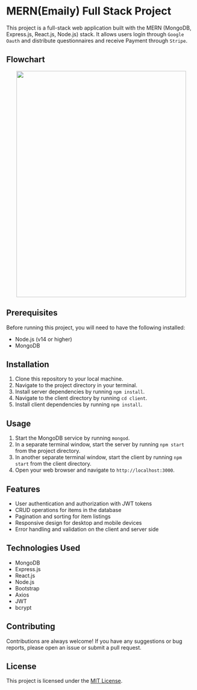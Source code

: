 # MERN(Emaily) Full Stack Project

This project is a full-stack web application built with the MERN (MongoDB, Express.js, React.js, Node.js) stack. It allows users login through `Google Oauth` and  distribute questionnaires and receive Payment through `Stripe`.

## Flowchart

<center>
<img src="https://user-images.githubusercontent.com/32977998/195184811-a3bd90a8-252e-4767-bcfe-3546b9e2ec00.png"  width="450" height="600">
</center>

## Prerequisites

Before running this project, you will need to have the following installed:

- Node.js (v14 or higher)
- MongoDB

## Installation

1. Clone this repository to your local machine.
2. Navigate to the project directory in your terminal.
3. Install server dependencies by running `npm install`.
4. Navigate to the client directory by running `cd client`.
5. Install client dependencies by running `npm install`.

## Usage

1. Start the MongoDB service by running `mongod`.
2. In a separate terminal window, start the server by running `npm start` from the project directory.
3. In another separate terminal window, start the client by running `npm start` from the client directory.
4. Open your web browser and navigate to `http://localhost:3000`.

## Features

- User authentication and authorization with JWT tokens
- CRUD operations for items in the database
- Pagination and sorting for item listings
- Responsive design for desktop and mobile devices
- Error handling and validation on the client and server side

## Technologies Used

- MongoDB
- Express.js
- React.js
- Node.js
- Bootstrap
- Axios
- JWT
- bcrypt

## Contributing

Contributions are always welcome! If you have any suggestions or bug reports, please open an issue or submit a pull request.

## License

This project is licensed under the [MIT License](LICENSE).




